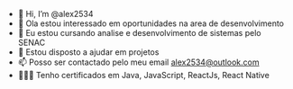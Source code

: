 - 👋 Hi, I’m @alex2534
- 👀 Ola estou interessado em oportunidades na area de desenvolvimento
- 🌱 Eu estou cursando analise e desenvolvimento de sistemas pelo SENAC 
- 💞️ Estou disposto a ajudar em projetos
- 📫 Posso ser contactado pelo meu email alex2534@outlook.com 
- 👨🏻‍🎓 Tenho certificados em Java, JavaScript, ReactJs, React Native

<!---
alex2534/alex2534 is a ✨ special ✨ repository because its `README.md` (this file) appears on your GitHub profile.
You can click the Preview link to take a look at your changes.
--->
